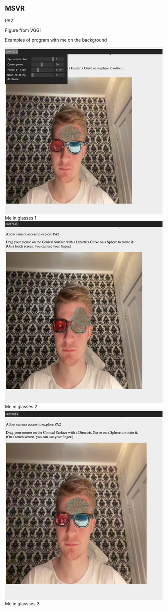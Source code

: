 ## MSVR
PA2

Figure from VGGI

Examples of program with me on the background


![me in glasses1](./images/image1.png)
Me in glasses 1
![me in glasses2](./images/image2.png)
Me in glasses 2
![Me in glassses3](./images/image3.png)
Me in glassses 3

